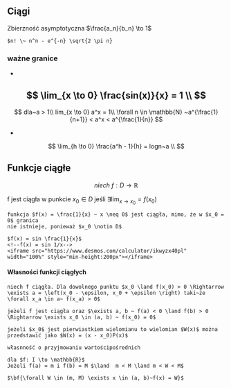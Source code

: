 ## Ciągi

Zbierzność asymptotyczna $\frac{a_n}{b_n} \to 1$

```{admonition} wzór Sterlinga
$n! \~ n^n - e^{-n} \sqrt{2 \pi n}
```

### ważne granice
- 
$$
\lim_{x \to 0} \frac{sin(x)}{x} = 1 \\
$$
- 
$$
dla~a > 1\\
lim_{x \to 0} a^x = 1\\
\forall n \in \mathbb{N} ~a^{\frac{1}{n+1}} < a^x < a^{\frac{1}{n}}
$$

- 
$$
\lim_{h \to 0} \frac{a^h - 1}{h} = logn~a \\
$$

## Funkcje ciągłe

$$
niech~f: D \rightarrow \mathbb{R}
$$

f jest ciągła w punkcie $x_0 \in D$ jeśli $\exists \lim_{x \to x_0} = f(x_0)$

```{important}
funkcja $f(x) = \frac{1}{x} ~ x \neq 0$ jest ciągła, mimo, że w $x_0 = 0$ granica
nie istnieje, ponieważ $x_0 \notin D$
```

```{tip}
$f(x) = sin \frac{1}{x}$
<!--f(x) = sin 1/x-->
<iframe src="https://www.desmos.com/calculator/ikwyzx40pl" width="100%" style="min-height:200px"></iframe>
```

#### Własności funkcji ciągłych

```{admonition} Twierdzenie o lokalnym zachowaniu znaku
niech f ciągła. Dla dowolnego punktu $x_0 \land f(x_0) > 0 \Rightarrow \exists a = \left(x_0 - \epsilon, x_0 + \epsilon \right) taki~że \forall x_a \in a~ f(x_a) > 0$
```

```{tip}
jeżeli f jest ciągła oraz $\exists a, b ~ f(a) < 0 \land f(b) > 0 \Rightarrow \exists x_0 \in (a, b) ~ f(x_0) = 0$
```

```{admonition} Twierdzenie Bezuta
jeżeli $x_0$ jest pierwiastkiem wielomianu to wielomian $W(x)$ można
przedstawić jako $W(x) = (x - x_0)P(x)$
```

```{admonition} własoność Garbouta
własnność o przyjmowaniu wartościpośrednich

dla $f: I \to \mathbb{R}$
Jeżeli f(a) = m i f(b) = M $\land  m < M \land m < W < M$

$\bf{\forall W \in (m, M) \exists x \in (a, b)~f(x) = W}$
```
